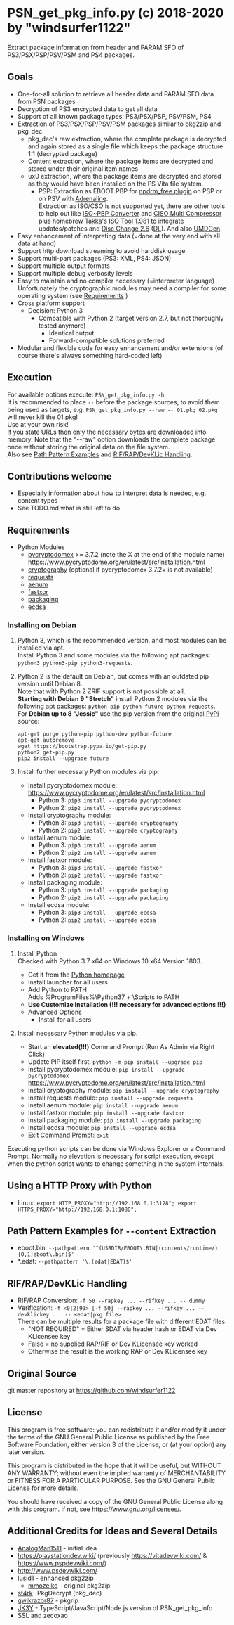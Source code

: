 # PSN_get_pkg_info.py (c) 2018-2020 by "windsurfer1122"
Extract package information from header and PARAM.SFO of PS3/PSX/PSP/PSV/PSM and PS4 packages.

## Goals
* One-for-all solution to retrieve all header data and PARAM.SFO data from PSN packages
* Decryption of PS3 encrypted data to get all data
* Support of all known package types: PS3/PSX/PSP, PSV/PSM, PS4
* Extraction of PS3/PSX/PSP/PSV/PSM packages similar to pkg2zip and pkg_dec
  * pkg_dec's raw extraction, where the complete package is decrypted and again stored as a single file which keeps the package structure 1:1 (decrypted package)
  * Content extraction, where the package items are decrypted and stored under their original item names
  * ux0 extraction, where the package items are decrypted and stored as they would have been installed on the PS Vita file system.
    * PSP: Extraction as EBOOT.PBP for [npdrm_free plugin](https://github.com/qwikrazor87/npdrm_free) on PSP or on PSV with [Adrenaline](https://github.com/TheOfficialFloW/Adrenaline).<br>
      Extraction as ISO/CSO is not supported yet, there are other tools to help out like [ISO~PBP Converter](https://sites.google.com/site/theleecherman/IsoPbpConverter) and [CISO Multi Compressor](https://sites.google.com/site/theleecherman/cisomulticompressor) plus homebrew [Takka](http://takka.tfact.net/2011/)'s [ISO Tool 1.981](https://wololo.net/downloads/index.php/download/7918) to integrate updates/patches and [Disc Change 2.6](https://www21.atwiki.jp/improper_code/pages/73.html#id_32933629) ([DL](https://www21.atwiki.jp/improper_code?cmd=upload&act=open&pageid=73&file=disc_change_2_6.zip)). And also [UMDGen](http://www.psx-place.com/resources/umd-gen-4-00.208/).<br>
* Easy enhancement of interpreting data (=done at the very end with all data at hand)
* Support http download streaming to avoid harddisk usage
* Support multi-part packages (PS3: XML, PS4: JSON)
* Support multiple output formats
* Support multiple debug verbosity levels
* Easy to maintain and no compiler necessary (=interpreter language)<br>
  Unfortunately the cryptographic modules may need a compiler for some operating system (see [Requirements](#Requirements) )
* Cross platform support
  * Decision: Python 3
    * Compatible with Python 2 (target version 2.7, but not thoroughly tested anymore)
      * Identical output
      * Forward-compatible solutions preferred
* Modular and flexible code for easy enhancement and/or extensions (of course there's always something hard-coded left)

## Execution
For available options execute: `PSN_get_pkg_info.py -h`<br>
It is recommended to place `--` before the package sources, to avoid them being used as targets, e.g. `PSN_get_pkg_info.py --raw -- 01.pkg 02.pkg` will never kill the 01.pkg!<br>
Use at your own risk!<br>
If you state URLs then only the necessary bytes are downloaded into memory. Note that the "--raw" option downloads the complete package once without storing the original data on the file system.<br>
Also see [Path Pattern Examples](#Path-Pattern-Examples-for-`--content`-Extraction) and [RIF/RAP/DevKLic Handling](#RIF/RAP/DevKLic-Handling).

## Contributions welcome
* Especially information about how to interpret data is needed, e.g. content types
* See TODO.md what is still left to do

## Requirements
* Python Modules
  * [pycryptodomex](https://www.pycryptodome.org/) >= 3.7.2 (note the X at the end of the module name)<br>
    https://www.pycryptodome.org/en/latest/src/installation.html
  * [cryptography](https://cryptography.io/) (optional if pycryptodomex 3.7.2+ is not available)
  * [requests](http://python-requests.org/)
  * [aenum](https://bitbucket.org/stoneleaf/aenum)
  * [fastxor](https://github.com/davidfischer-ch/python-fastxor)
  * [packaging](https://github.com/pypa/packaging)
  * [ecdsa](https://github.com/warner/python-ecdsa)

### Installing on Debian
1. Python 3, which is the recommended version, and most modules can be installed via apt.<br>
Install Python 3 and some modules via the following apt packages: `python3 python3-pip python3-requests`.<br>

1. Python 2 is the default on Debian, but comes with an outdated pip version until Debian 8.<br>
Note that with Python 2 ZRIF support is not possible at all.<br>
__Starting with Debian 9 "Stretch"__ install Python 2 modules via the following apt packages: `python-pip python-future python-requests`.<br>
For __Debian up to 8 "Jessie"__ use the pip version from the original [PyPi](https://pypi.org/project/pip/) source:<br>
   ```
   apt-get purge python-pip python-dev python-future
   apt-get autoremove
   wget https://bootstrap.pypa.io/get-pip.py
   python2 get-pip.py
   pip2 install --upgrade future
   ```

1. Install further necessary Python modules via pip.
   * Install pycryptodomex module:<br>
     https://www.pycryptodome.org/en/latest/src/installation.html
     * Python 3: `pip3 install --upgrade pycryptodomex`
     * Python 2: `pip2 install --upgrade pycryptodomex`
   * Install cryptography module:
     * Python 3: `pip3 install --upgrade cryptography`
     * Python 2: `pip2 install --upgrade cryptography`
   * Install aenum module:
     * Python 3: `pip3 install --upgrade aenum`
     * Python 2: `pip2 install --upgrade aenum`
   * Install fastxor module:
     * Python 3: `pip3 install --upgrade fastxor`
     * Python 2: `pip2 install --upgrade fastxor`
   * Install packaging module:
     * Python 3: `pip3 install --upgrade packaging`
     * Python 2: `pip2 install --upgrade packaging`
   * Install ecdsa module:
     * Python 3: `pip3 install --upgrade ecdsa`
     * Python 2: `pip2 install --upgrade ecdsa`

### Installing on Windows
1. Install Python<br>
   Checked with Python 3.7 x64 on Windows 10 x64 Version 1803.
   * Get it from the [Python homepage](https://www.python.org/)
   * Install launcher for all users
   * Add Python to PATH<br>
     Adds %ProgramFiles%\Python37 + \Scripts to PATH
   * __Use Customize Installation (!!! necessary for advanced options !!!)__
   * Advanced Options
     * Install for all users

1. Install necessary Python modules via pip.
   * Start an __elevated(!!!)__ Command Prompt (Run As Admin via Right Click)
   * Update PIP itself first: `python -m pip install --upgrade pip`
   * Install pycryptodomex module: `pip install --upgrade pycryptodomex`<br>
     https://www.pycryptodome.org/en/latest/src/installation.html
   * Install cryptography module: `pip install --upgrade cryptography`
   * Install requests module: `pip install --upgrade requests`
   * Install aenum module: `pip install --upgrade aenum`
   * Install fastxor module: `pip install --upgrade fastxor`
   * Install packaging module: `pip install --upgrade packaging`
   * Install ecdsa module: `pip install --upgrade ecdsa`
   * Exit Command Prompt: `exit`

Executing python scripts can be done via Windows Explorer or a Command Prompt. Normally no elevation is necessary for script execution, except when the python script wants to change something in the system internals.

## Using a HTTP Proxy with Python
* Linux: `export HTTP_PROXY="http://192.168.0.1:3128"; export HTTPS_PROXY="http://192.168.0.1:1080";`

## Path Pattern Examples for `--content` Extraction
* eboot.bin: `--pathpattern '^(USRDIR/EBOOT\.BIN|(contents/runtime/){0,1}eboot\.bin)$'`
* *.edat: `--pathpattern '\.(edat|EDAT)$'`

## RIF/RAP/DevKLic Handling
* RIF/RAP Conversion: `-f 50 --rapkey ... --rifkey ... -- dummy`
* Verification: `-f <0|2|99> [-f 50] --rapkey ... --rifkey ... --devklickey ... -- <edat|pkg file>`<br>
  There can be multiple results for a package file with different EDAT files.
  * "NOT REQUIRED" = Either SDAT via header hash or EDAT via Dev KLicensee key
  * False = no supplied RAP/RIF or Dev KLicensee key worked
  * Otherwise the result is the working RAP or Dev KLicensee key

## Original Source
git master repository at https://github.com/windsurfer1122

## License
This program is free software: you can redistribute it and/or modify
it under the terms of the GNU General Public License as published by
the Free Software Foundation, either version 3 of the License, or
(at your option) any later version.

This program is distributed in the hope that it will be useful,
but WITHOUT ANY WARRANTY; without even the implied warranty of
MERCHANTABILITY or FITNESS FOR A PARTICULAR PURPOSE.  See the
GNU General Public License for more details.

You should have received a copy of the GNU General Public License
along with this program.  If not, see <https://www.gnu.org/licenses/>.

## Additional Credits for Ideas and Several Details
* [AnalogMan1511](https://github.com/AnalogMan151) - initial idea
* https://playstationdev.wiki/ (previously https://vitadevwiki.com/ & https://www.pspdevwiki.com/)
* http://www.psdevwiki.com/
* [lusid1](https://github.com/lusid1/) - enhanced pkg2zip
  * [mmozeiko](https://github.com/mmozeiko/) - original pkg2zip
* [st4rk](https://github.com/st4rk/) -PkgDecrypt (pkg_dec)
* [qwikrazor87](https://github.com/qwikrazor87/) - pkgrip
* [JK3Y](https://github.com/JK3Y/pkg-getinfo) - TypeScript/JavaScript/Node.js version of PSN_get_pkg_info
* SSL and zecoxao
